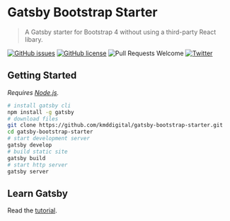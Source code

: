 # Gatsby Bootstrap Starter
> A Gatsby starter for Bootstrap 4 without using a third-party React libary.

[![GitHub issues](https://img.shields.io/github/issues/kmddigital/gatsby-bootstrap-starter.svg?style=flat)](https://github.com/kmddigital/gatsby-bootstrap-starter/issues) [![GitHub license](https://img.shields.io/badge/license-MIT-blue.svg?style=flat)](https://raw.githubusercontent.com/kmddigital/gatsby-bootstrap-starter/master/LICENSE) ![Pull Requests Welcome](https://img.shields.io/badge/Pull%20Requests-Welcome-brightgreen.svg) [![Twitter](https://img.shields.io/twitter/url/https/github.com/kmddigital/gatsby-bootstrap-starter.svg?style=social)](https://twitter.com/home?status=Gatsby%20starter%20for%20Bootstrap%204%20https%3A//github.com/kmddigital/gatsby-bootstrap-starter) 

## Getting Started
*Requires [Node.js](https://nodejs.org/en/).*

```bash
# install gatsby cli
npm install -g gatsby
# download files
git clone https://github.com/kmddigital/gatsby-bootstrap-starter.git
cd gatsby-bootstrap-starter
# start development server
gatsby develop
# build static site
gatsby build
# start http server
gatsby server
```

## Learn Gatsby
Read the [tutorial](https://www.gatsbyjs.org/tutorial/).
